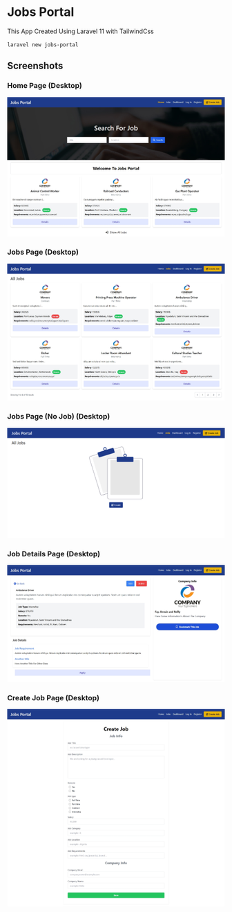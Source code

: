 # Jobs Portal

This App Created Using Laravel 11 with TailwindCss

```
laravel new jobs-portal
```

## Screenshots

### Home Page (Desktop)
![Home Page](/screenshots/Home.png "Home Page")

### Jobs Page (Desktop)
![Jobs Page](/screenshots/Jobs.png "Jobs Page")

### Jobs Page (No Job) (Desktop)
![Jobs Page No Job](/screenshots/Jobs-No_Jobs.png "Jobs Page No Job")

### Job Details Page (Desktop)
![Job Details Page](/screenshots/Details.png "Job Details Page")


### Create Job Page (Desktop)
![Create Job](/screenshots/Create.png "Create Job")



